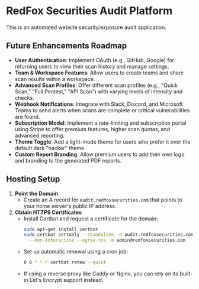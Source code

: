# RedFox Securities Audit Platform

This is an automated website security/exposure audit application.

## Future Enhancements Roadmap

- **User Authentication**: Implement OAuth (e.g., GitHub, Google) for returning users to view their scan history and manage settings.
- **Team & Workspace Features**: Allow users to create teams and share scan results within a workspace.
- **Advanced Scan Profiles**: Offer different scan profiles (e.g., "Quick Scan," "Full Pentest," "API Scan") with varying levels of intensity and checks.
- **Webhook Notifications**: Integrate with Slack, Discord, and Microsoft Teams to send alerts when scans are complete or critical vulnerabilities are found.
- **Subscription Model**: Implement a rate-limiting and subscription portal using Stripe to offer premium features, higher scan quotas, and advanced reporting.
- **Theme Toggle**: Add a light-mode theme for users who prefer it over the default dark "hacker" theme.
- **Custom Report Branding**: Allow premium users to add their own logo and branding to the generated PDF reports.

## Hosting Setup

1. **Point the Domain**
   - Create an A record for `audit.redfoxsecurities.com` that points to your home server's public IP address.
2. **Obtain HTTPS Certificates**
   - Install Certbot and request a certificate for the domain:
     ```bash
     sudo apt-get install certbot
     sudo certbot certonly --standalone -d audit.redfoxsecurities.com \
       --non-interactive --agree-tos -m admin@redfoxsecurities.com
     ```
   - Set up automatic renewal using a cron job:
     ```bash
     0 0 * * * certbot renew --quiet
     ```
   - If using a reverse proxy like Caddy or Nginx, you can rely on its built-in Let's Encrypt support instead.
